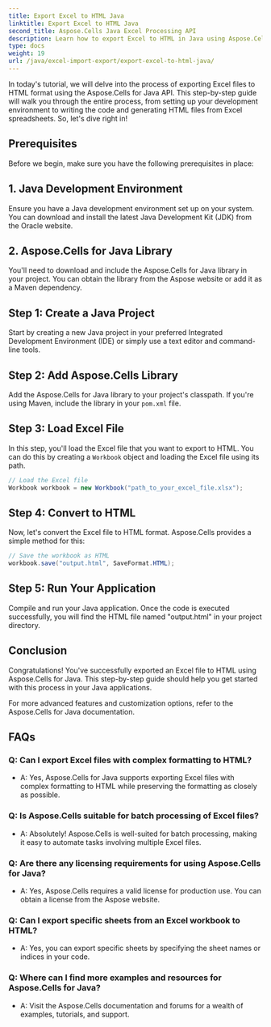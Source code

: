 ```yaml
---
title: Export Excel to HTML Java
linktitle: Export Excel to HTML Java
second_title: Aspose.Cells Java Excel Processing API
description: Learn how to export Excel to HTML in Java using Aspose.Cells for Java. Follow this step-by-step guide with source code to seamlessly convert your Excel files to HTML effortlessly.
type: docs
weight: 19
url: /java/excel-import-export/export-excel-to-html-java/
---
```

In today's tutorial, we will delve into the process of exporting Excel files to HTML format using the Aspose.Cells for Java API. This step-by-step guide will walk you through the entire process, from setting up your development environment to writing the code and generating HTML files from Excel spreadsheets. So, let's dive right in!

## Prerequisites

Before we begin, make sure you have the following prerequisites in place:

## 1. Java Development Environment

Ensure you have a Java development environment set up on your system. You can download and install the latest Java Development Kit (JDK) from the Oracle website.

## 2. Aspose.Cells for Java Library

You'll need to download and include the Aspose.Cells for Java library in your project. You can obtain the library from the Aspose website or add it as a Maven dependency.

## Step 1: Create a Java Project

Start by creating a new Java project in your preferred Integrated Development Environment (IDE) or simply use a text editor and command-line tools.

## Step 2: Add Aspose.Cells Library

Add the Aspose.Cells for Java library to your project's classpath. If you're using Maven, include the library in your `pom.xml` file.

## Step 3: Load Excel File

In this step, you'll load the Excel file that you want to export to HTML. You can do this by creating a `Workbook` object and loading the Excel file using its path.

```java
// Load the Excel file
Workbook workbook = new Workbook("path_to_your_excel_file.xlsx");
```

## Step 4: Convert to HTML

Now, let's convert the Excel file to HTML format. Aspose.Cells provides a simple method for this:

```java
// Save the workbook as HTML
workbook.save("output.html", SaveFormat.HTML);
```

## Step 5: Run Your Application

Compile and run your Java application. Once the code is executed successfully, you will find the HTML file named "output.html" in your project directory.

## Conclusion

Congratulations! You've successfully exported an Excel file to HTML using Aspose.Cells for Java. This step-by-step guide should help you get started with this process in your Java applications.

For more advanced features and customization options, refer to the Aspose.Cells for Java documentation.


## FAQs

###	Q: Can I export Excel files with complex formatting to HTML?
   - A: Yes, Aspose.Cells for Java supports exporting Excel files with complex formatting to HTML while preserving the formatting as closely as possible.

### Q: Is Aspose.Cells suitable for batch processing of Excel files?
   - A: Absolutely! Aspose.Cells is well-suited for batch processing, making it easy to automate tasks involving multiple Excel files.

### Q: Are there any licensing requirements for using Aspose.Cells for Java?
   - A: Yes, Aspose.Cells requires a valid license for production use. You can obtain a license from the Aspose website.

### Q: Can I export specific sheets from an Excel workbook to HTML?
   - A: Yes, you can export specific sheets by specifying the sheet names or indices in your code.

### Q: Where can I find more examples and resources for Aspose.Cells for Java?
   - A: Visit the Aspose.Cells documentation and forums for a wealth of examples, tutorials, and support.
